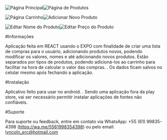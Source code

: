 ![Página Principal](https://github.com/Emerson2342/listadecompras/blob/main/Imagens/Home.jpg)![Página de Produtos](https://github.com/Emerson2342/listadecompras/blob/main/Imagens/Produtos.jpg)

![Página Carrinho](https://github.com/Emerson2342/listadecompras/blob/main/Imagens/Carrinho.jpg)![Adicionar Novo Produto](https://github.com/Emerson2342/listadecompras/blob/main/Imagens/AdicionarProdutoNovo.jpg)

![Editar Nome do Produto](https://github.com/Emerson2342/listadecompras/blob/main/Imagens/EditarNome.jpg)![Editar Preço do Produto](https://github.com/Emerson2342/listadecompras/blob/main/Imagens/EditarPreco.jpg)




#Informações

Aplicação feita em REACT usando o EXPO com finalidade de criar uma lista de compras para o usuário, adicionando produtos novos, podendo modificar os valores, nomes e até adicionando novos
produtos. Estão separados por tipos de produtos, podendo adicioná-los ao carrinho para facilitar na hora de calcular o valor das compras.
.
Os dados ficam salvos no celular mesmo após fechando a aplicação.

#Instalação

Aplicativo feito para usar no android.
.
Sendo uma aplicação fora da play store, vai ser necessário permitir instalar aplicações de fontes não confiáveis.


#Suporte

Para suporte ou feedback, entre em contato via WhatsApp: +55 (61) 99835-4398 (https://wa.me/5561998354398)
ou pelo email: lyncoln_erc@hotmail.com

